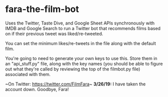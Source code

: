 # fara-the-film-bot

Uses the Twitter, Taste Dive, and Google Sheet APIs synchronously with IMDB and Google Search
to run a Twitter bot that recommends films based on if their previous tweet was liked/re-tweeted.

You can set the minimum likes/re-tweets in the file along with the default film.

You're going to need to generate your own keys to use this. Store them in an "api_stuff.py" file, along with the key names (you should be able to figure out what they're called by reviewing the top of the filmbot.py file) associated with them.

~On Twitter: https://twitter.com/FilmFara~
<b>3/26/19:</b> I have taken the account down. Goodbye, Fara!
